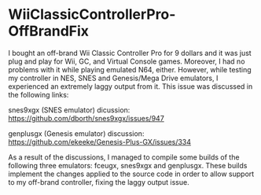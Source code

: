# WiiClassicControllerPro-OffBrandFix
I bought an off-brand Wii Classic Controller Pro for 9 dollars and it was just plug and play for Wii, GC, and Virtual Console games. Moreover, I had no problems with it while playing emulated N64, either. However, while testing my controller in NES, SNES and Genesis/Mega Drive emulators, I experienced an extremely laggy output from it. This issue was discussed in the following links:

snes9xgx (SNES emulator) dicussion:
https://github.com/dborth/snes9xgx/issues/947

genplusgx (Genesis emulator) discussion:
https://github.com/ekeeke/Genesis-Plus-GX/issues/334

As a result of the discussions, I managed to compile some builds of the following three emulators: fceugx, snes9xgx and genplusgx. These builds implement the changes applied to the source code in order to allow support to my off-brand controller, fixing the laggy output issue.
